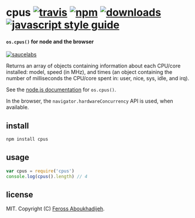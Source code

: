 # cpus [![travis][travis-image]][travis-url] [![npm][npm-image]][npm-url] [![downloads][downloads-image]][downloads-url] [![javascript style guide][standard-image]][standard-url]

[travis-image]: https://img.shields.io/travis/feross/cpus/master.svg
[travis-url]: https://travis-ci.org/feross/cpus
[npm-image]: https://img.shields.io/npm/v/cpus.svg
[npm-url]: https://npmjs.org/package/cpus
[downloads-image]: https://img.shields.io/npm/dm/cpus.svg
[downloads-url]: https://npmjs.org/package/cpus
[standard-image]: https://img.shields.io/badge/code_style-standard-brightgreen.svg
[standard-url]: https://standardjs.com

#### `os.cpus()` for node and the browser

[![saucelabs][saucelabs-image]][saucelabs-url]

[saucelabs-image]: https://saucelabs.com/browser-matrix/cpus.svg
[saucelabs-url]: https://saucelabs.com/u/cpus

Returns an array of objects containing information about each CPU/core installed:
model, speed (in MHz), and times (an object containing the number of milliseconds the
CPU/core spent in: user, nice, sys, idle, and irq).

See the [node.js documentation](https://nodejs.org/api/os.html#os_os_cpus) for
`os.cpus()`.

In the browser, the `navigator.hardwareConcurrency` API is used, when available.

## install

```bash
npm install cpus
```

## usage

```js
var cpus = require('cpus')
console.log(cpus().length) // 4
```

## license

MIT. Copyright (C) [Feross Aboukhadijeh](http://feross.org).
